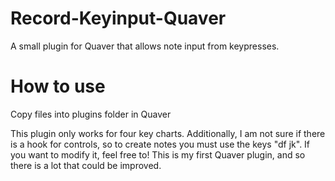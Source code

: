 # Record-Keyinput-Quaver
A small plugin for Quaver that allows note input from keypresses.

# How to use
Copy files into plugins folder in Quaver

This plugin only works for four key charts. Additionally, I am not sure if there is a hook for controls, so to create notes you must use the keys "df jk". 
If you want to modify it, feel free to! This is my first Quaver plugin, and so there is a lot that could be improved.
